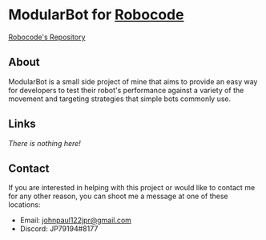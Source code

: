 # ModularBot for [Robocode](http://robocode.sourceforge.net/)
[Robocode's Repository](https://github.com/robo-code/robocode)

## About
ModularBot is a small side project of mine that aims to provide an easy way for developers to test their robot's performance against a variety of the movement and targeting strategies that simple bots commonly use.

## Links
*There is nothing here!*

## Contact
If you are interested in helping with this project or would like to contact me for any other reason, you can shoot me a message at one of these locations:
* Email: johnpaul122jpr@gmail.com
* Discord: JP79194#8177
